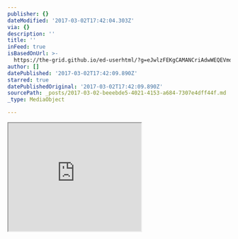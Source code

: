```yaml
---
publisher: {}
dateModified: '2017-03-02T17:42:04.303Z'
via: {}
description: ''
title: ''
inFeed: true
isBasedOnUrl: >-
  https://the-grid.github.io/ed-userhtml/?g=eJwlzFEKgCAMANCriAdwWEQEVmdZa4GhJG5Y3b6Pft_HC0I1FjX6Fp6t8qNwYsNfrZFKswUQRY3kMsbENUVlR1eGHRXh5u24ahbou2HsPOxj8TS5U9bm7RLgn5YPsJAkJg
author: []
datePublished: '2017-03-02T17:42:09.890Z'
starred: true
datePublishedOriginal: '2017-03-02T17:42:09.890Z'
sourcePath: _posts/2017-03-02-beeebde5-4021-4153-a684-7307e4dff44f.md
_type: MediaObject

---
```

<iframe src="https://the-grid.github.io/ed-userhtml/?g=eJwlzFEKgCAMANCriAdwWEQEVmdZa4GhJG5Y3b6Pft_HC0I1FjX6Fp6t8qNwYsNfrZFKswUQRY3kMsbENUVlR1eGHRXh5u24ahbou2HsPOxj8TS5U9bm7RLgn5YPsJAkJg" height="244" style=""></iframe>